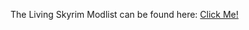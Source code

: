 The Living Skyrim Modlist can be found here: [Click Me!](https://www.fgsmodlists.com/livingskyrim/readme/)
